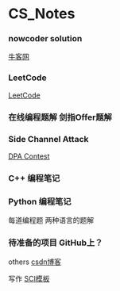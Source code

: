 # CS_Notes

### nowcoder solution
[牛客网](https://www.nowcoder.com/957917052)

### LeetCode
[LeetCode](https://leetcode.com/)

### 在线编程题解 剑指Offer题解

### Side Channel Attack
[DPA Contest](http://www.dpacontest.org/home/)

### C++ 编程笔记

### Python 编程笔记

每道编程题 两种语言的题解

### 待准备的项目 GitHub上？


others 
[csdn博客](https://mp.csdn.net/)


写作 [SCI模板](http://www.phrasebank.manchester.ac.uk/)

